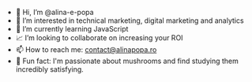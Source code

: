 - 👋 Hi, I’m @alina-e-popa
- 👀 I’m interested in technical marketing, digital marketing and analytics
- 🌱 I’m currently learning JavaScript
- 📈 I’m looking to collaborate on increasing your ROI
- 📫 How to reach me: contact@alinapopa.ro
- 🍄 Fun fact: I'm passionate about mushrooms and find studying them incredibly satisfying.

